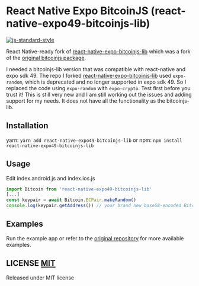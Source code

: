 # React Native Expo BitcoinJS (react-native-expo49-bitcoinjs-lib)

[![js-standard-style](https://cdn.rawgit.com/feross/standard/master/badge.svg)](https://github.com/feross/standard)

React Native-ready fork of [react-native-expo-bitcoinjs-lib](https://github.com/maooricio/react-native-expo-bitcoinjs-lib) which was a fork of the [original bitcoinjs package](https://github.com/bitcoinjs/bitcoinjs-lib).

I needed a bitcoinjs-lib version that was compatible with react-native and expo sdk 49. The repo I forked [react-native-expo-bitcoinjs-lib](https://github.com/maooricio/react-native-expo-bitcoinjs-lib) used `expo-random`, which is deprecated and no longer supported in expo sdk 49. So I replaced the code using `expo-random` with `expo-crypto`. Test first before you trust it! This is still very new and I am still working out the issues and adding support for my needs. It does not have all the functionality as the bitcoinjs-lib.

## Installation

yarn: `yarn add react-native-expo49-bitcoinjs-lib` or npm: `npm install react-native-expo49-bitcoinjs-lib`

## Usage

Edit index.android.js and index.ios.js

```javascript
import Bitcoin from 'react-native-expo49-bitcoinjs-lib'
[...]
const keypair = await Bitcoin.ECPair.makeRandom()
console.log(keypair.getAddress()) // your brand new base58-encoded Bitcoin address
```

## Examples

Run the example app or refer to the [original repository](https://github.com/bitcoinjs/bitcoinjs-lib#examples) for more available examples.

## LICENSE [MIT](LICENSE)

Released under MIT license

